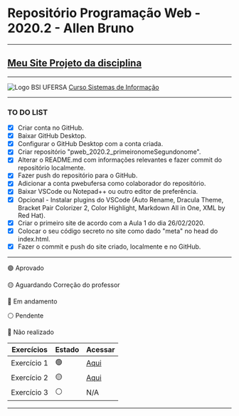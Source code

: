 # Repositório Programação Web - 2020.2 - Allen Bruno
***
## [Meu Site Projeto da disciplina](https://brunocardo11.github.io)
***
![Logo BSI UFERSA](https://bsiangicos.ufersa.edu.br/wp-content/uploads/sites/70/2019/03/bsi-logo.png)
[Curso Sistemas de Informação](https://bsiangicos.ufersa.edu.br/)
***
### TO DO LIST
- [x] Criar conta no GitHub.
- [x] Baixar GitHub Desktop.
- [x] Configurar o GitHub Desktop com a conta criada.
- [x] Criar repositório "pweb_2020.2_primeironomeSegundonome".
- [x] Alterar o README.md com informações relevantes e fazer commit do repositório localmente.
- [x] Fazer push do repositório para o GitHub.
- [x] Adicionar a conta pwebufersa como colaborador do repositório.
- [x] Baixar VSCode ou Notepad++ ou outro editor de preferência.
- [x] Opcional - Instalar plugins do VSCode (Auto Rename, Dracula Theme, Bracket Pair Colorizer 2, Color Highlight, Markdown All in One, XML by Red Hat).
- [x] Criar o primeiro site de acordo com a Aula 1 do dia 26/02/2020.
- [x] Colocar o seu código secreto no site como dado "meta" no head do index.html.
- [x] Fazer o commit e push do site criado, localmente e no GitHub.
***
🟢 Aprovado

🟡 Aguardando Correção do professor

🔵 Em andamento

⚪️ Pendente

🔴 Não realizado

Exercícios   | Estado | Acessar
--------- | ------ | ----
Exercício 1 | 🟢 | [Aqui](https://github.com/brunocardo11/pweb_2020.2_allenBruno/tree/main/meuSite)
Exercício 2 | 🟡 | [Aqui](https://github.com/brunocardo11/pweb_2020.2_allenBruno/tree/main/exercicio2/meuSite)
Exercício 3 | ⚪️ | N/A

***



